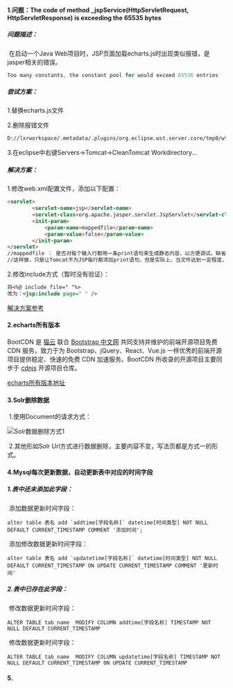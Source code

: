 #### 1.问题：The code of method _jspService(HttpServletRequest, HttpServletResponse) is exceeding the 65535 bytes

##### 问题描述：

​	在启动一个Java Web项目时，JSP页面加载echarts.js时出现类似报错，是jasper相关的错误。

```java
Too many constants, the constant pool for would exceed 65536 entries
```

##### 尝试方案：

1.替换echarts.js文件

2.删除报错文件

```html
D://lxrworkspace/.metadata/.plugins/org.eclipse.wst.server.core/tmp0/wtpwebapps/kjtProj/js/common/echarts_js.java
```

3.在eclipse中右键Servers→Tomcat→CleanTomcat Workdirectory...

##### 解决方案：

1.修改web.xml配置文件，添加以下配置：

```html
<servlet>
	    <servlet-name>jsp</servlet-name>
	    <servlet-class>org.apache.jasper.servlet.JspServlet</servlet-class>
	    <init-param>
	        <param-name>mappedfile</param-name>
	        <param-value>false</param-value>
	    </init-param>
</servlet>
//mappedfile ： 是否对每个输入行都用一条print语句来生成静态内容，以方便调试。缺省为true。
//这样做，只是让Tomcat不为JSP每行都添加print语句，但是实际上，当文件达到一定程度，还是会发生错误，所以最根本的还是尽量减小JSP大小。
```

2.修改include方式（暂时没有验证）：

```xml
将<%@ include file=" "%>
改为：<jsp:include page=" " />
```

[解决方案参考](https://blog.csdn.net/qq_31772441/article/details/80586398)



#### 2.echarts所有版本

BootCDN 是 [猫云](https://www.maoyun.com/) 联合 [Bootstrap 中文网](https://www.bootcss.com/) 共同支持并维护的前端开源项目免费 CDN 服务，致力于为 Bootstrap、jQuery、React、Vue.js 一样优秀的前端开源项目提供稳定、快速的免费 CDN 加速服务。BootCDN 所收录的开源项目主要同步于 [cdnjs](https://github.com/cdnjs/cdnjs) 开源项目仓库。

[echarts所有版本地址](https://www.bootcdn.cn/echarts/)



#### 3.Solr删除数据

​	1.使用Document的请求方式：

![Solr数据删除方式1](D:\LXRSelf\progress\问题整理\images\Solr数据删除方式1.png)

​	2.其他形如Solr Url方式进行数据删除，主要内容不变，写法页都是方式一的形式。



#### 4.Mysql每次更新数据，自动更新表中对应的时间字段

##### 	1.表中还未添加此字段：

​			添加数据更新时间字段：

```mysql
alter table 表名 add `addtime[字段名称]` datetime[时间类型] NOT NULL DEFAULT CURRENT_TIMESTAMP COMMENT '添加时间';
```

​			添加修改数据更新时间字段：

```mysql
alter table 表名 add `updatetime[字段名称]` datetime[时间类型] NOT NULL DEFAULT CURRENT_TIMESTAMP ON UPDATE CURRENT_TIMESTAMP COMMENT '更新时间'
```

##### 	2.表中已存在此字段：

​			修改数据更新时间字段：

```mysql
ALTER TABLE tab_name  MODIFY COLUMN addtime[字段名称] TIMESTAMP NOT NULL DEFAULT CURRENT_TIMESTAMP 
```

​			修改数据更新时间字段：

```mysql
ALTER TABLE tab_name  MODIFY COLUMN updatetime[字段名称] TIMESTAMP NOT NULL DEFAULT CURRENT_TIMESTAMP ON UPDATE CURRENT_TIMESTAMP
```



#### 5.

